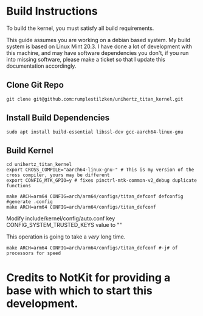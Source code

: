 # Build Instructions
To build the kernel, you must satisfy all build requirements.

This guide assumes you are working on a debian based system. My build system is based on Linux Mint 20.3.
I have done a lot of development with this machine, and may have software dependencies you don't, if you run into missing software, please make a ticket so that I update this documentation accordingly.

## Clone Git Repo
```
git clone git@github.com:rumplestilzken/unihertz_titan_kernel.git
```
## Install Build Dependencies 
```
sudo apt install build-essential libssl-dev gcc-aarch64-linux-gnu
```
## Build Kernel 
```
cd unihertz_titan_kernel
export CROSS_COMPILE="aarch64-linux-gnu-" # This is my version of the cross compiler, yours may be different
export CONFIG_MTK_GPIO=y # fixes pinctrl-mtk-common-v2_debug duplicate functions

make ARCH=arm64 CONFIG=arch/arm64/configs/titan_defconf defconfig #generate .config
make ARCH=arm64 CONFIG=arch/arm64/configs/titan_defconf
```

Modify include/kernel/config/auto.conf key CONFIG_SYSTEM_TRUSTED_KEYS value to ""

This operation is going to take a *very* long time.
```
make ARCH=arm64 CONFIG=arch/arm64/configs/titan_defconf #-j# of processors for speed
```

# Credits to NotKit for providing a base with which to start this development.

